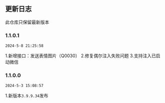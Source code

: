 ## 更新日志

此仓库只保留最新版本
### 1.1.0.1

`2024-5-8 21:25:58`

1.新增接口：发送表情图片（Q0030）
2.修复偶尔注入失败问题
3.支持注入已启动微信


### 1.1.0.0

`2024-5-3 15:08:57`

1.新版本`3.9.9.34`发布
